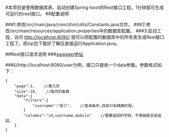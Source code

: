 #本项目是使用数据库表，自动创建Spring-boot的Rest接口工程，1分钟就可生成可运行的rest接口。
##配置说明

###1.修改/src/main/java/com/zhm/utils/Constants.java文件。
###2.修改/src/main/resources/application.properties中的数据库配置。
###3.启动工程，访问 [http://localhost:8090/](http://localhost:8090/)  就可以把配置的数据库中的所有表生成Rest接口工程了。把zip包下载好了解压直接运行Application.java。

##Rest接口请求说明
###[swagger地址](http://localhost:8080/swagger-ui.html)

###以http://localhost:8080/user为例，接口只接收一个data参数。参数格式如下：

    {
	    "page":1,    //第几页
	    "size":10,    //每页的条数
	    "data":{
            "filters":{
                "username":"张三"，   //查询条件,目前只有精确匹配。
            }
            "columns":"id,username,mobile"    //需要返回的字段，不填就是全部返回。
	    }
    }




